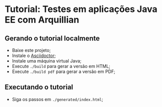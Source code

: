 # Tutorial: Testes em aplicações Java EE com Arquillian

## Gerando o tutorial localmente

* Baixe este projeto;
* Instale o [Asciidoctor];
* Instale uma máquina virtual Java;
* Execute `./build` para gerar a versão em HTML;
* Execute `./build pdf` para gerar a versão em PDF;

## Executando o tutorial

* Siga os passos em `./generated/index.html`;

[Asciidoctor]:http://asciidoctor.org
